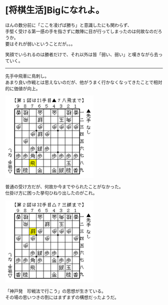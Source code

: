 # [将棋生活]Bigになれよ。  

ほんの数分前に「ここを凌げば勝ち」と意識したにも関わらず、  
手堅く受ける第一感の手を指さずに敵陣に目が行ってしまったのは何故なのだろうか。  
要はそれが弱いということだが。。。  

笑顔でいられるのは勝者だけで、それ以外は皆「弱い、弱い」と嘆きながら去っていく。  

----------  

先手中飛車に鳥刺し。  
あまり良い作戦とは思えないのだが、他がうまく行かなくなってきたことで相対的に価値が向上。  

![](images/20140706080427.png)  

普通の受け方だが、何故か今までやられたことがなかった。  
仕掛け方に困った挙句ひねり出したのがこれ。  

![](images/20140706080428.png)  

「神戸発　珍戦法で行こう」の思想が生きている。  
その場の思いつきの割にはまずまずの構想だったようだ。  
